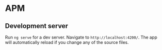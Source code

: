 # APM



## Development server

Run `ng serve` for a dev server. Navigate to `http://localhost:4200/`. The app will automatically reload if you change any of the source files.


